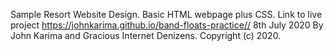 Sample Resort Website Design. 
Basic HTML webpage plus CSS. 
Link to live project https://johnkarima.github.io/band-floats-practice// 
8th July 2020 
By John Karima and Gracious Internet Denizens. Copyright (c) 2020.
